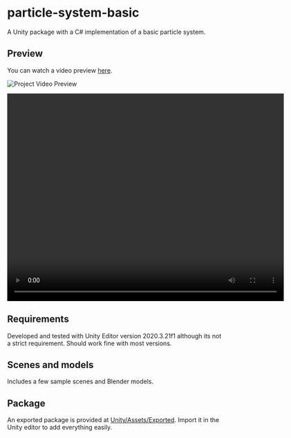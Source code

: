 # particle-system-basic
  A Unity package with a C# implementation of a basic particle system.

## Preview
  You can watch a video preview [here](https://raw.githack.com/EvangelosStefanos/particle-system-basic/main/preview.mp4).
  
  ![Project Video Preview](.gif)

<video width="640" height="480" controls><source src="https://raw.githack.com/EvangelosStefanos/particle-system-basic/main/preview.mp4" type="video/mp4"></video>

## Requirements
  Developed and tested with Unity Editor version 2020.3.21f1 although its not a strict requirement. Should work fine with most versions.

## Scenes and models
  Includes a few sample scenes and Blender models.

## Package
  An exported package is provided at [Unity/Assets/Exported](Unity/Assets/Exported). Import it in the Unity editor to add everything easily.
